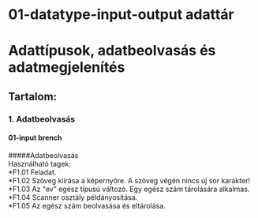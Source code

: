 # 01-datatype-input-output adattár
# Adattípusok, adatbeolvasás és adatmegjelenítés
## Tartalom:<br/>
### 1. Adatbeolvasás <br/>
#### 01-input brench<br/>
#####Adatbeolvasás<br/>
Használható tagek:<br/>
*F1.01           Feladat.<br/>
*F1.02           Szöveg kiírása a képernyőre. A szöveg végén nincs új sor karakter!<br/>
*F1.03           Az "ev" egész típusú változó. Egy egész szám tárolására alkalmas.<br/>
*F1.04           Scanner osztály példányosítása.<br/>
*F1.05           Az egész szám beolvasása és eltárolása.<br/>
